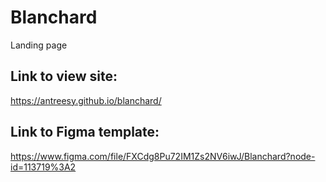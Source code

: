 # Blanchard
Landing page

## Link to view site:
https://antreesy.github.io/blanchard/

## Link to Figma template:
https://www.figma.com/file/FXCdg8Pu72IM1Zs2NV6iwJ/Blanchard?node-id=113719%3A2

